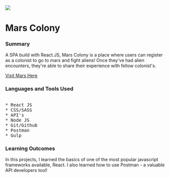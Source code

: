![](./src/assets/homepage.png)

# Mars Colony 

### Summary

A SPA build with React.JS, Mars Colony is a place where users can register as a colonist to go to mars and fight aliens! Once they've had alien encounters, they're able to share their experience with fellow colonist's. 

[Visit Mars Here](https://maxccpage.github.io/New-York-Times-API-/)

### Languages and Tools Used

<pre> 
* React JS
* CSS/SASS
* API's
* Node JS
* Git/Github
* Postman
* Gulp
</pre>

### Learning Outcomes

In this projects, I learned the basics of one of the most popular javascript frameworks available, React. I also learned how to use Postman - a valuable API developers tool! 
